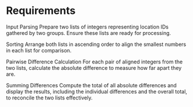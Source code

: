# Requirements

Input Parsing
Prepare two lists of integers representing location IDs gathered by two groups. Ensure these lists are ready for processing.

Sorting
Arrange both lists in ascending order to align the smallest numbers in each list for comparison.

Pairwise Difference Calculation
For each pair of aligned integers from the two lists, calculate the absolute difference to measure how far apart they are.

Summing Differences
Compute the total of all absolute differences and display the results, including the individual differences and the overall total, to reconcile the two lists effectively.
